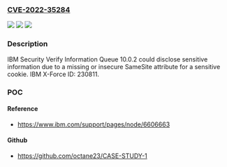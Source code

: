 ### [CVE-2022-35284](https://cve.mitre.org/cgi-bin/cvename.cgi?name=CVE-2022-35284)
![](https://img.shields.io/static/v1?label=Product&message=Security%20Verify%20Information%20Queue&color=blue)
![](https://img.shields.io/static/v1?label=Version&message=n%2Fa&color=blue)
![](https://img.shields.io/static/v1?label=Vulnerability&message=Obtain%20Information&color=brighgreen)

### Description

IBM Security Verify Information Queue 10.0.2 could disclose sensitive information due to a missing or insecure SameSite attribute for a sensitive cookie. IBM X-Force ID: 230811.

### POC

#### Reference
- https://www.ibm.com/support/pages/node/6606663

#### Github
- https://github.com/octane23/CASE-STUDY-1

